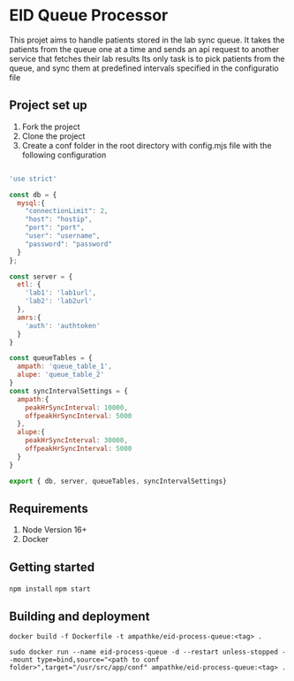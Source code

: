 # EID Queue Processor

This projet aims to handle patients stored in the lab sync queue.
It takes the patients from the queue one at a time and sends an api request to another service
that fetches their lab results
Its only task is to pick patients from the queue, and sync them at predefined intervals specified in the configuratio file

## Project set up
1. Fork the project
2. Clone the project
3. Create a conf folder in the root directory with config.mjs file with the following configuration

```js

'use strict'

const db = {
  mysql:{
    "connectionLimit": 2,
    "host": "hostip",
    "port": "port",
    "user": "username",
    "password": "password"
  }
};

const server = {
  etl: {
    'lab1': 'lab1url',
    'lab2': 'lab2url'
  },
  amrs:{
    'auth': 'authtoken'
  }
}

const queueTables = {
  ampath: 'queue_table_1',
  alupe: 'queue_table_2'
}
const syncIntervalSettings = {
  ampath:{
    peakHrSyncInterval: 10000,
    offpeakHrSyncInterval: 5000
  },
  alupe:{
    peakHrSyncInterval: 30000,
    offpeakHrSyncInterval: 5000
  }
}

export { db, server, queueTables, syncIntervalSettings}

```

## Requirements
1. Node Version 16+
2. Docker

## Getting started
```npm install```
```npm start```

## Building and deployment
```docker build -f Dockerfile -t ampathke/eid-process-queue:<tag> .```

```sudo docker run --name eid-process-queue -d --restart unless-stopped --mount type=bind,source="<path to conf folder>",target="/usr/src/app/conf" ampathke/eid-process-queue:<tag> .```
